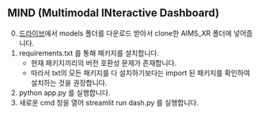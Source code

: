 ## MIND (Multimodal INteractive Dashboard)

0. [드라이브](https://drive.google.com/drive/folders/1djwUiAWDnatcuyIDgYtblJyOTAx_YTBW?usp=sharing)에서 models 폴더를 다운로드 받아서 clone한 AIMS_XR 폴더에 넣어줍니다.
1. requirements.txt 를 통해 패키지를 설치합니다.
    * 현재 패키지끼리의 버전 호환성 문제가 존재합니다.
    * 따라서 txt의 모든 패키지를 다 설치하기보다는 import 된 패키지를 확인하여 설치하는 것을 권장합니다.
2. python app.py 를 실행합니다.
3. 새로운 cmd 창을 열어 streamlit run dash.py 를 실행합니다.
